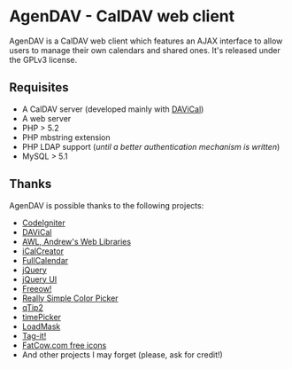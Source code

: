 AgenDAV - CalDAV web client
===========================

AgenDAV is a CalDAV web client which features an AJAX interface to allow
users to manage their own calendars and shared ones. It's released under
the GPLv3 license.

Requisites
----------

* A CalDAV server (developed mainly with [DAViCal](http://www.davical.org/))
* A web server
* PHP > 5.2
* PHP mbstring extension
* PHP LDAP support (_until a better authentication mechanism is written_)
* MySQL > 5.1

Thanks
------

AgenDAV is possible thanks to the following projects:

* [CodeIgniter](http://codeigniter.com)
* [DAViCal](http://www.davical.org/)
* [AWL, Andrew's Web Libraries](http://andrew.mcmillan.net.nz/projects/awl)
* [iCalCreator](http://www.kigkonsult.se/iCalcreator/)
* [FullCalendar](http://arshaw.com/fullcalendar/)
* [jQuery](http://jquery.com)
* [jQuery UI](http://jqueryui.com)
* [Freeow!](http://pjdietz.com/jquery-plugins/freeow/)
* [Really Simple Color Picker](http://laktek.com/2008/10/27/really-simple-color-picker-in-jquery/)
* [qTip2](http://craigsworks.com/projects/qtip2/)
* [timePicker](https://github.com/perifer/timePicker)
* [LoadMask](http://code.google.com/p/jquery-loadmask/)
* [Tag-it!](http://aehlke.github.com/tag-it/)
* [FatCow.com free icons](http://www.fatcow.com/free-icons)
* And other projects I may forget (please, ask for credit!)
